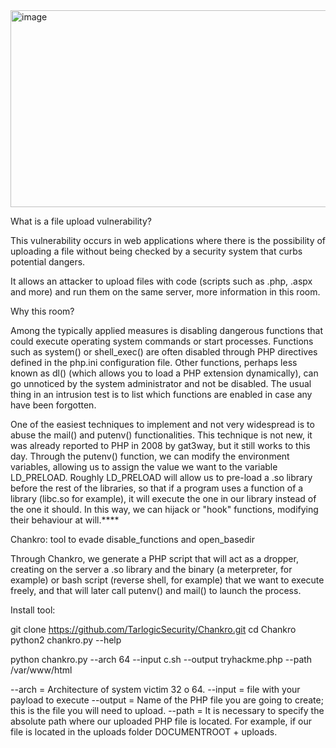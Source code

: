 <img width="1852" height="315" alt="image" src="https://github.com/user-attachments/assets/5bb02956-e28e-43bb-87da-5d15c7bc82b4" />

What is a file upload vulnerability?

This vulnerability occurs in web applications where there is the possibility of uploading a file without being checked by a security system that curbs potential dangers. 

It allows an attacker to upload files with code (scripts such as .php, .aspx and more) and run them on the same server, more information in this room.

Why this room?

Among the typically applied measures is disabling dangerous functions that could execute operating system commands or start processes. Functions such as system() or shell_exec() are often disabled through PHP directives defined in the php.ini configuration file. Other functions, perhaps less known as dl() (which allows you to load a PHP extension dynamically), can go unnoticed by the system administrator and not be disabled. The usual thing in an intrusion test is to list which functions are enabled in case any have been forgotten.

One of the easiest techniques to implement and not very widespread is to abuse the mail() and putenv() functionalities. This technique is not new, it was already reported to PHP in 2008 by gat3way, but it still works to this day. Through the putenv() function, we can modify the environment variables, allowing us to assign the value we want to the variable LD_PRELOAD. Roughly LD_PRELOAD will allow us to pre-load a .so library before the rest of the libraries, so that if a program uses a function of a library (libc.so for example), it will execute the one in our library instead of the one it should. In this way, we can hijack or "hook" functions, modifying their behaviour at will.****

Chankro: tool to evade disable_functions and open_basedir

Through Chankro, we generate a PHP script that will act as a dropper, creating on the server a .so library and the binary (a meterpreter, for example) or bash script (reverse shell, for example) that we want to execute freely, and that will later call putenv() and mail() to launch the process.

Install tool:

git clone https://github.com/TarlogicSecurity/Chankro.git
cd Chankro
python2 chankro.py --help

python chankro.py --arch 64 --input c.sh --output tryhackme.php --path /var/www/html

--arch = Architecture of system victim 32 o 64.
--input = file with your payload to execute
--output = Name of the PHP file you are going to create; this is the file you will need to upload.
--path = It is necessary to specify the absolute path where our uploaded PHP file is located. For example, if our file is located in the uploads folder DOCUMENTROOT + uploads. 
